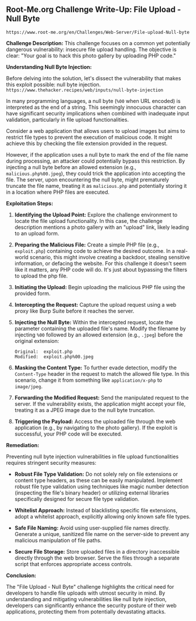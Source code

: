## Root-Me.org Challenge Write-Up: File Upload - Null Byte
`https://www.root-me.org/en/Challenges/Web-Server/File-upload-Null-byte`

**Challenge Description:** This challenge focuses on a common yet potentially dangerous vulnerability: insecure file upload handling.  The objective is clear: "Your goal is to hack this photo gallery by uploading PHP code."

**Understanding Null Byte Injection:**

Before delving into the solution, let's dissect the vulnerability that makes this exploit possible: null byte injection. `https://www.thehacker.recipes/web/inputs/null-byte-injection`

In many programming languages, a null byte (`%00` when URL encoded) is interpreted as the end of a string. This seemingly innocuous character can have significant security implications when combined with inadequate input validation, particularly in file upload functionalities.

Consider a web application that allows users to upload images but aims to restrict file types to prevent the execution of malicious code. It might achieve this by checking the file extension provided in the request.  

However, if the application uses a null byte to mark the end of the file name during processing, an attacker could potentially bypass this restriction.  By injecting a null byte before an allowed extension (e.g., `malicious.php%00.jpeg`), they could trick the application into accepting the file.  The server, upon encountering the null byte, might prematurely truncate the file name, treating it as `malicious.php` and potentially storing it in a location where PHP files are executed. 

**Exploitation Steps:**

1. **Identifying the Upload Point:** Explore the challenge environment to locate the file upload functionality. In this case, the challenge description mentions a photo gallery with an "upload" link, likely leading to an upload form.

2. **Preparing the Malicious File:** Create a simple PHP file (e.g., `exploit.php`) containing code to achieve the desired outcome.  In a real-world scenario, this might involve creating a backdoor, stealing sensitive information, or defacing the website. For this challenge it doesn't seem like it matters, any PHP code will do. It's just about bypassing the filters to upload the php file.

3. **Initiating the Upload:** Begin uploading the malicious PHP file using the provided form.

4. **Intercepting the Request:** Capture the upload request using a web proxy like Burp Suite before it reaches the server. 

5. **Injecting the Null Byte:** Within the intercepted request, locate the parameter containing the uploaded file's name. Modify the filename by injecting `%00` followed by an allowed extension (e.g., `.jpeg`) before the original extension:

   ```
   Original:  exploit.php
   Modified:  exploit.php%00.jpeg
   ```

6. **Masking the Content Type:** To further evade detection, modify the `Content-Type` header in the request to match the allowed file type. In this scenario, change it from something like `application/x-php` to `image/jpeg`.

7. **Forwarding the Modified Request:** Send the manipulated request to the server. If the vulnerability exists, the application might accept your file, treating it as a JPEG image due to the null byte truncation.

8. **Triggering the Payload:**  Access the uploaded file through the web application (e.g., by navigating to the photo gallery).  If the exploit is successful, your PHP code will be executed.

**Remediation:**

Preventing null byte injection vulnerabilities in file upload functionalities requires stringent security measures:

- **Robust File Type Validation:** Do not solely rely on file extensions or content type headers, as these can be easily manipulated. Implement robust file type validation using techniques like magic number detection (inspecting the file's binary header) or utilizing external libraries specifically designed for secure file type validation.

- **Whitelist Approach:**  Instead of blacklisting specific file extensions, adopt a whitelist approach, explicitly allowing only known safe file types.

- **Safe File Naming:** Avoid using user-supplied file names directly.  Generate a unique, sanitized file name on the server-side to prevent any malicious manipulation of file paths.

- **Secure File Storage:**  Store uploaded files in a directory inaccessible directly through the web browser.  Serve the files through a separate script that enforces appropriate access controls.

**Conclusion:**

The "File Upload - Null Byte" challenge highlights the critical need for developers to handle file uploads with utmost security in mind. By understanding and mitigating vulnerabilities like null byte injection, developers can significantly enhance the security posture of their web applications, protecting them from potentially devastating attacks. 
